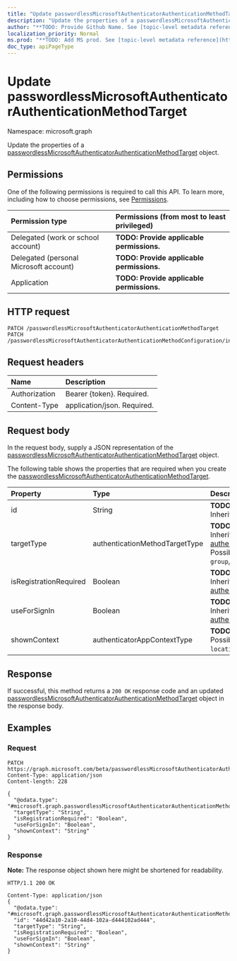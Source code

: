 ```yaml
---
title: "Update passwordlessMicrosoftAuthenticatorAuthenticationMethodTarget"
description: "Update the properties of a passwordlessMicrosoftAuthenticatorAuthenticationMethodTarget object."
author: "**TODO: Provide Github Name. See [topic-level metadata reference](https://msgo.azurewebsites.net/add/document/guidelines/metadata.html#topic-level-metadata)**"
localization_priority: Normal
ms.prod: "**TODO: Add MS prod. See [topic-level metadata reference](https://msgo.azurewebsites.net/add/document/guidelines/metadata.html#topic-level-metadata)**"
doc_type: apiPageType
---
```


# Update passwordlessMicrosoftAuthenticatorAuthenticationMethodTarget
Namespace: microsoft.graph

Update the properties of a [passwordlessMicrosoftAuthenticatorAuthenticationMethodTarget](../resources/passwordlessmicrosoftauthenticatorauthenticationmethodtarget.md) object.

## Permissions
One of the following permissions is required to call this API. To learn more, including how to choose permissions, see [Permissions](/graph/permissions-reference).

|Permission type|Permissions (from most to least privileged)|
|:---|:---|
|Delegated (work or school account)|**TODO: Provide applicable permissions.**|
|Delegated (personal Microsoft account)|**TODO: Provide applicable permissions.**|
|Application|**TODO: Provide applicable permissions.**|

## HTTP request

<!-- {
  "blockType": "ignored"
}
-->
``` http
PATCH /passwordlessMicrosoftAuthenticatorAuthenticationMethodTarget
PATCH /passwordlessMicrosoftAuthenticatorAuthenticationMethodConfiguration/includeTargets/{passwordlessMicrosoftAuthenticatorAuthenticationMethodTargetId}
```

## Request headers
|Name|Description|
|:---|:---|
|Authorization|Bearer {token}. Required.|
|Content-Type|application/json. Required.|

## Request body
In the request body, supply a JSON representation of the [passwordlessMicrosoftAuthenticatorAuthenticationMethodTarget](../resources/passwordlessmicrosoftauthenticatorauthenticationmethodtarget.md) object.

The following table shows the properties that are required when you create the [passwordlessMicrosoftAuthenticatorAuthenticationMethodTarget](../resources/passwordlessmicrosoftauthenticatorauthenticationmethodtarget.md).

|Property|Type|Description|
|:---|:---|:---|
|id|String|**TODO: Add Description** Inherited from [entity](../resources/entity.md)|
|targetType|authenticationMethodTargetType|**TODO: Add Description** Inherited from [authenticationMethodTarget](../resources/authenticationmethodtarget.md). Possible values are: `user`, `group`, `unknownFutureValue`.|
|isRegistrationRequired|Boolean|**TODO: Add Description** Inherited from [authenticationMethodTarget](../resources/authenticationmethodtarget.md)|
|useForSignIn|Boolean|**TODO: Add Description** Inherited from [authenticationMethodTarget](../resources/authenticationmethodtarget.md)|
|shownContext|authenticatorAppContextType|**TODO: Add Description**. Possible values are: `location`, `app`.|



## Response

If successful, this method returns a `200 OK` response code and an updated [passwordlessMicrosoftAuthenticatorAuthenticationMethodTarget](../resources/passwordlessmicrosoftauthenticatorauthenticationmethodtarget.md) object in the response body.

## Examples

### Request
<!-- {
  "blockType": "request",
  "name": "update_passwordlessmicrosoftauthenticatorauthenticationmethodtarget"
}
-->
``` http
PATCH https://graph.microsoft.com/beta/passwordlessMicrosoftAuthenticatorAuthenticationMethodTarget
Content-Type: application/json
Content-length: 228

{
  "@odata.type": "#microsoft.graph.passwordlessMicrosoftAuthenticatorAuthenticationMethodTarget",
  "targetType": "String",
  "isRegistrationRequired": "Boolean",
  "useForSignIn": "Boolean",
  "shownContext": "String"
}
```


### Response
**Note:** The response object shown here might be shortened for readability.
<!-- {
  "blockType": "response",
  "truncated": true
}
-->
``` http
HTTP/1.1 200 OK

Content-Type: application/json
{
  "@odata.type": "#microsoft.graph.passwordlessMicrosoftAuthenticatorAuthenticationMethodTarget",
  "id": "44d42a10-2a10-44d4-102a-d444102ad444",
  "targetType": "String",
  "isRegistrationRequired": "Boolean",
  "useForSignIn": "Boolean",
  "shownContext": "String"
}
```

